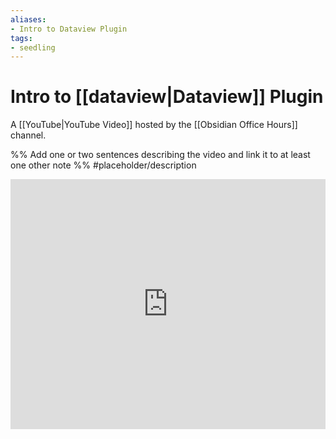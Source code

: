 ```yaml
---
aliases: 
- Intro to Dataview Plugin
tags:
- seedling
---
```


# Intro to [[dataview|Dataview]] Plugin

A [[YouTube|YouTube Video]] hosted by the [[Obsidian Office Hours]] channel.

%% Add one or two sentences describing the video and link it to at least one other note %%
#placeholder/description 

<iframe width="100%" height="400px" src="https://www.youtube.com/embed/lclif6l9UgQ" title="YouTube video player" frameborder="0" allow="accelerometer; autoplay; clipboard-write; encrypted-media; gyroscope; picture-in-picture" allowfullscreen></iframe>

